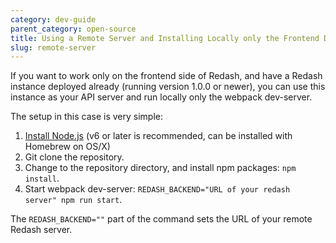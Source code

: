 ```yaml
---
category: dev-guide
parent_category: open-source
title: Using a Remote Server and Installing Locally only the Frontend Dependencies
slug: remote-server
---
```


If you want to work only on the frontend side of Redash, and have a Redash instance
deployed already (running version 1.0.0 or newer), you can use this instance as
your API server and run locally only the webpack dev-server.

The setup in this case is very simple:

1. [Install Node.js](https://nodejs.org/en/download/) (v6 or later is recommended, can be installed with Homebrew on OS/X)
2. Git clone the repository.
3. Change to the repository directory, and install npm packages: `npm install`.
4. Start webpack dev-server: `REDASH_BACKEND="URL of your redash server" npm run start`.

The `REDASH_BACKEND=""` part of the command sets the URL of your remote Redash server.
